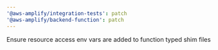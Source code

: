 ```yaml
---
'@aws-amplify/integration-tests': patch
'@aws-amplify/backend-function': patch
---
```


Ensure resource access env vars are added to function typed shim files
